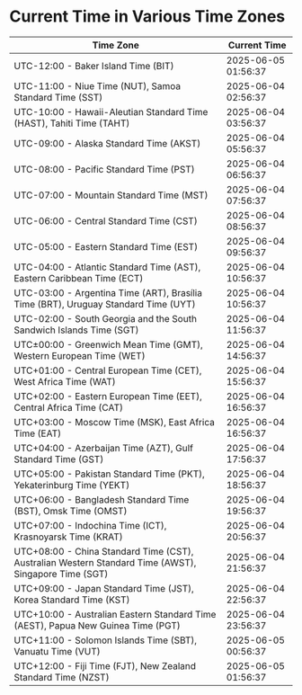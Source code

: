 # Current Time in Various Time Zones

| Time Zone | Current Time |
|-----------|--------------|
| UTC-12:00 - Baker Island Time (BIT) | 2025-06-05 01:56:37 |
| UTC-11:00 - Niue Time (NUT), Samoa Standard Time (SST) | 2025-06-04 02:56:37 |
| UTC-10:00 - Hawaii-Aleutian Standard Time (HAST), Tahiti Time (TAHT) | 2025-06-04 03:56:37 |
| UTC-09:00 - Alaska Standard Time (AKST) | 2025-06-04 05:56:37 |
| UTC-08:00 - Pacific Standard Time (PST) | 2025-06-04 06:56:37 |
| UTC-07:00 - Mountain Standard Time (MST) | 2025-06-04 07:56:37 |
| UTC-06:00 - Central Standard Time (CST) | 2025-06-04 08:56:37 |
| UTC-05:00 - Eastern Standard Time (EST) | 2025-06-04 09:56:37 |
| UTC-04:00 - Atlantic Standard Time (AST), Eastern Caribbean Time (ECT) | 2025-06-04 10:56:37 |
| UTC-03:00 - Argentina Time (ART), Brasília Time (BRT), Uruguay Standard Time (UYT) | 2025-06-04 10:56:37 |
| UTC-02:00 - South Georgia and the South Sandwich Islands Time (SGT) | 2025-06-04 11:56:37 |
| UTC±00:00 - Greenwich Mean Time (GMT), Western European Time (WET) | 2025-06-04 14:56:37 |
| UTC+01:00 - Central European Time (CET), West Africa Time (WAT) | 2025-06-04 15:56:37 |
| UTC+02:00 - Eastern European Time (EET), Central Africa Time (CAT) | 2025-06-04 16:56:37 |
| UTC+03:00 - Moscow Time (MSK), East Africa Time (EAT) | 2025-06-04 16:56:37 |
| UTC+04:00 - Azerbaijan Time (AZT), Gulf Standard Time (GST) | 2025-06-04 17:56:37 |
| UTC+05:00 - Pakistan Standard Time (PKT), Yekaterinburg Time (YEKT) | 2025-06-04 18:56:37 |
| UTC+06:00 - Bangladesh Standard Time (BST), Omsk Time (OMST) | 2025-06-04 19:56:37 |
| UTC+07:00 - Indochina Time (ICT), Krasnoyarsk Time (KRAT) | 2025-06-04 20:56:37 |
| UTC+08:00 - China Standard Time (CST), Australian Western Standard Time (AWST), Singapore Time (SGT) | 2025-06-04 21:56:37 |
| UTC+09:00 - Japan Standard Time (JST), Korea Standard Time (KST) | 2025-06-04 22:56:37 |
| UTC+10:00 - Australian Eastern Standard Time (AEST), Papua New Guinea Time (PGT) | 2025-06-04 23:56:37 |
| UTC+11:00 - Solomon Islands Time (SBT), Vanuatu Time (VUT) | 2025-06-05 00:56:37 |
| UTC+12:00 - Fiji Time (FJT), New Zealand Standard Time (NZST) | 2025-06-05 01:56:37 |
